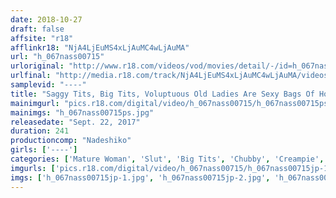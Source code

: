 ```yaml
---
date: 2018-10-27
draft: false
affsite: "r18"
afflinkr18: "NjA4LjEuMS4xLjAuMC4wLjAuMA"
url: "h_067nass00715"
urloriginal: "http://www.r18.com/videos/vod/movies/detail/-/id=h_067nass00715"
urlfinal: "http://media.r18.com/track/NjA4LjEuMS4xLjAuMC4wLjAuMA/videos/vod/movies/detail/-/id=h_067nass00715"
samplevid: "----"
title: "Saggy Tits, Big Tits, Voluptuous Old Ladies Are Sexy Bags Of Horny Flesh! Their Pussies Are Overflowing With Creampie Cum And Dripping Everywhere!"
mainimgurl: "pics.r18.com/digital/video/h_067nass00715/h_067nass00715ps.jpg"
mainimgs: "h_067nass00715ps.jpg"
releasedate: "Sept. 22, 2017"
duration: 241
productioncomp: "Nadeshiko"
girls: ['----']
categories: ['Mature Woman', 'Slut', 'Big Tits', 'Chubby', 'Creampie', 'Over 4 Hours']
imgurls: ['pics.r18.com/digital/video/h_067nass00715/h_067nass00715jp-1.jpg', 'pics.r18.com/digital/video/h_067nass00715/h_067nass00715jp-2.jpg', 'pics.r18.com/digital/video/h_067nass00715/h_067nass00715jp-3.jpg', 'pics.r18.com/digital/video/h_067nass00715/h_067nass00715jp-4.jpg', 'pics.r18.com/digital/video/h_067nass00715/h_067nass00715jp-5.jpg', 'pics.r18.com/digital/video/h_067nass00715/h_067nass00715jp-6.jpg', 'pics.r18.com/digital/video/h_067nass00715/h_067nass00715jp-7.jpg', 'pics.r18.com/digital/video/h_067nass00715/h_067nass00715jp-8.jpg', 'pics.r18.com/digital/video/h_067nass00715/h_067nass00715jp-9.jpg', 'pics.r18.com/digital/video/h_067nass00715/h_067nass00715jp-10.jpg', 'pics.r18.com/digital/video/h_067nass00715/h_067nass00715jp-11.jpg', 'pics.r18.com/digital/video/h_067nass00715/h_067nass00715jp-12.jpg', 'pics.r18.com/digital/video/h_067nass00715/h_067nass00715jp-13.jpg', 'pics.r18.com/digital/video/h_067nass00715/h_067nass00715jp-14.jpg', 'pics.r18.com/digital/video/h_067nass00715/h_067nass00715jp-15.jpg', 'pics.r18.com/digital/video/h_067nass00715/h_067nass00715jp-16.jpg', 'pics.r18.com/digital/video/h_067nass00715/h_067nass00715jp-17.jpg', 'pics.r18.com/digital/video/h_067nass00715/h_067nass00715jp-18.jpg', 'pics.r18.com/digital/video/h_067nass00715/h_067nass00715jp-19.jpg', 'pics.r18.com/digital/video/h_067nass00715/h_067nass00715jp-20.jpg']
imgs: ['h_067nass00715jp-1.jpg', 'h_067nass00715jp-2.jpg', 'h_067nass00715jp-3.jpg', 'h_067nass00715jp-4.jpg', 'h_067nass00715jp-5.jpg', 'h_067nass00715jp-6.jpg', 'h_067nass00715jp-7.jpg', 'h_067nass00715jp-8.jpg', 'h_067nass00715jp-9.jpg', 'h_067nass00715jp-10.jpg', 'h_067nass00715jp-11.jpg', 'h_067nass00715jp-12.jpg', 'h_067nass00715jp-13.jpg', 'h_067nass00715jp-14.jpg', 'h_067nass00715jp-15.jpg', 'h_067nass00715jp-16.jpg', 'h_067nass00715jp-17.jpg', 'h_067nass00715jp-18.jpg', 'h_067nass00715jp-19.jpg', 'h_067nass00715jp-20.jpg']
---
```

